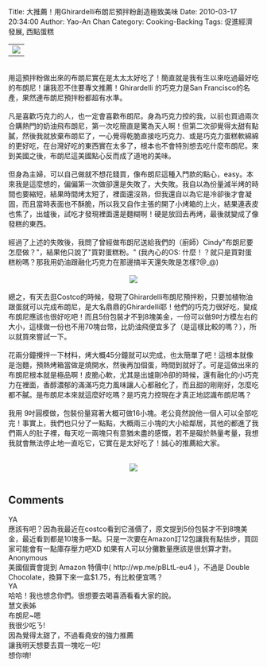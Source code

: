 Title: 大推薦！用Ghirardelli布朗尼預拌粉創造極致美味
Date: 2010-03-17 20:34:00
Author: Yao-An Chan
Category: Cooking-Backing
Tags: 促進經濟發展, 西點蛋糕


<div class='post'>
<table style="margin-left: auto; margin-right: auto; text-align: left; width: auto;"><tbody><tr><td><a href="http://picasaweb.google.com/lh/photo/Hg9vLfcCRHG7YBPqbMRQbw?feat=embedwebsite"><img src="http://lh5.ggpht.com/_mvtDPM7iODU/S5--UQlw2dI/AAAAAAAAGjM/bi7HujlgjcM/s400/YAN_7671.JPG" /></a></td></tr></tbody></table><br />用這預拌粉做出來的布朗尼實在是太太太好吃了！簡直就是我有生以來吃過最好吃的布朗尼！讓我忍不住要專文推薦！Ghirardelli 的巧克力是San Francisco的名產，果然連布朗尼預拌粉都超有水準。<br /><br />凡是喜歡巧克力的人，也一定會喜歡布朗尼。身為巧克力控的我，以前也買過兩次合購熱門的奶油飛布朗尼，第一次吃簡直是驚為天人啊！但第二次卻覺得太甜有點膩，然後我就放棄布朗尼了，一心覺得乾脆直接吃巧克力、或是巧克力蛋糕軟綿綿的更好吃，在台灣好吃的東西實在太多了，根本也不會特別想去吃什麼布朗尼。來到美國之後，布朗尼這美國點心反而成了道地的美味。<br /><br />但身為主婦，可以自己做就不想花錢買，像布朗尼這種入門款的點心，easy。本來我是這麼想的，偏偏第一次做卻還是失敗了，大失敗。我自以為份量減半烤的時間也要縮短，結果時間烤太短了，裡面還沒熟，但我還自以為它是冷卻後才會凝固，而且當時表面也不酥脆，所以我又自作主張的開了小烤箱的上火，結果連表皮也焦了，出爐後，試吃才發現裡面還是麵糊啊！硬是放回去再烤，最後就變成了像發糕的東西。<br /><br />經過了上述的失敗後，我問了曾經做布朗尼送給我們的（廚師）Cindy"布朗尼要怎麼做？"，結果他只說了"買對蛋糕粉。"  (我內心的OS: 什麼！？就只是買對蛋糕粉嗎？那我用奶油跟融化巧克力在那邊搞半天還失敗是怎樣?@_@)<br /><br /><div style="text-align: center;"><a href="http://picasaweb.google.com/lh/photo/dS6nuRtZ9V_1D2K5DqTdGA?feat=embedwebsite"><img src="http://lh6.ggpht.com/_mvtDPM7iODU/S5-_00u7QqI/AAAAAAAAGjw/4zXz5y4GaYM/s400/YAN_7703.JPG" /></a></div><br />總之，有天去逛Costco的時候，發現了Ghirardelli布朗尼預拌粉，只要加植物油跟蛋就可以完成布朗尼，是大名鼎鼎的Ghirardelli耶！他們的巧克力很好吃，變成布朗尼應該也很好吃吧！而且5份包裝才不到8塊美金，一份可以做9吋方模左右的大小，這樣做一份也不用70塊台幣，比奶油飛便宜多了（是這樣比較的嗎？），所以就買來嘗試一下。<br /><br />花兩分鐘攪拌一下材料，烤大概45分鐘就可以完成，也太簡單了吧！這根本就像是泡麵，預熱烤箱當做是燒開水，然後再加個蛋，時間到就好了。可是這做出來的布朗尼根本就是極品啊！皮脆心軟，尤其是出爐剛冷卻的時候，還有融化的小巧克力在裡面，香醇濃郁的滿滿巧克力風味讓人心都融化了，而且甜的剛剛好，怎麼吃都不膩。是布朗尼本來就這麼好吃嗎？是巧克力控現在才真正地認識布朗尼嗎？<br /><br /><div class="photocaption_text">我用 9吋圓模做，包裝份量寫著大概可做16小塊。老公竟然說他一個人可以全部吃完！事實上，我們也只分了一點點，大概兩三小塊的大小給鄰居，其他的都進了我們兩人的肚子裡，每天吃一兩塊只有意猶未盡的感慨，若不是礙於熱量考量，我想我就會無法停止地一直吃它，它實在是太好吃了！誠心的推薦給大家。</div><table style="width: auto;"></table><div style="text-align: center;"><a href="http://picasaweb.google.com/lh/photo/KGkr7AVlAyreKg3gUOljBQ?feat=embedwebsite"><img src="http://lh6.ggpht.com/_mvtDPM7iODU/S5--H4onqFI/AAAAAAAAGjE/J0Turw_fY2o/s400/YAN_7690.JPG" /></a></div><table style="width: auto;"></table></div>
<h2>Comments</h2>
<div class='comments'>
<div class='comment'>
<div class='author'>YA</div>
<div class='content'>
應該有吧？因為我最近在costco看到它漲價了，原文提到5份包裝才不到8塊美金，最近看到都是10塊多一點。只是一次要在Amazon訂12包讓我有點怯步，買回家可能會有一點庫存壓力吧XD 如果有人可以分攤數量應該是很划算才對。</div>
</div>
<div class='comment'>
<div class='author'>Anonymous</div>
<div class='content'>
美國個賣會提到 Amazon 特價中( http://wp.me/pBLtL-eu4  )，不過是 Double Chocolate，換算下來一盒$1.75，有比較便宜嗎？</div>
</div>
<div class='comment'>
<div class='author'>YA</div>
<div class='content'>
哈哈！我也想念你們。很想要去喝喜酒看看大家的說。</div>
</div>
<div class='comment'>
<div class='author'>慧文表姊</div>
<div class='content'>
布朗尼~嗯<br />我很少吃ㄋ!<br />因為覺得太甜了，不過看堯安的強力推薦<br />讓我明天想要去買一塊吃一吃!<br />想你唷!</div>
</div>
</div>
